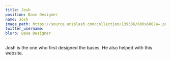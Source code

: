 ```yaml
---
title: Josh
position: Base Designer
name: Josh
image_path: https://source.unsplash.com/collection/139386/600x600?a=.png
twitter_username: 
blurb: Base Designer
---
```


Josh is the one who first designed the bases. He also helped with this website.